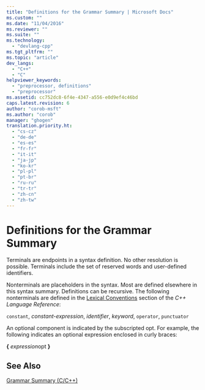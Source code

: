 ```yaml
---
title: "Definitions for the Grammar Summary | Microsoft Docs"
ms.custom: ""
ms.date: "11/04/2016"
ms.reviewer: ""
ms.suite: ""
ms.technology: 
  - "devlang-cpp"
ms.tgt_pltfrm: ""
ms.topic: "article"
dev_langs: 
  - "C++"
  - "C"
helpviewer_keywords: 
  - "preprocessor, definitions"
  - "preprocessor"
ms.assetid: cc752dc8-6f4e-4347-a556-e0d9ef4c46bd
caps.latest.revision: 6
author: "corob-msft"
ms.author: "corob"
manager: "ghogen"
translation.priority.ht: 
  - "cs-cz"
  - "de-de"
  - "es-es"
  - "fr-fr"
  - "it-it"
  - "ja-jp"
  - "ko-kr"
  - "pl-pl"
  - "pt-br"
  - "ru-ru"
  - "tr-tr"
  - "zh-cn"
  - "zh-tw"
---
```

# Definitions for the Grammar Summary
Terminals are endpoints in a syntax definition. No other resolution is possible. Terminals include the set of reserved words and user-defined identifiers.  
  
Nonterminals are placeholders in the syntax. Most are defined elsewhere in this syntax summary. Definitions can be recursive. The following nonterminals are defined in the [Lexical Conventions](../cpp/lexical-conventions.md) section of the *C++ Language Reference*:  
  
`constant`, *constant-expression*, *identifier*, *keyword*, `operator`, `punctuator`  
  
An optional component is indicated by the subscripted opt. For example, the following indicates an optional expression enclosed in curly braces:  
  
**{** *expression*opt **}**  
  
## See Also  
[Grammar Summary (C/C++)](../preprocessor/grammar-summary-c-cpp.md)